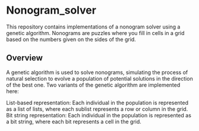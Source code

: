 # Nonogram_solver

This repository contains implementations of a nonogram solver using a genetic algorithm. 
Nonograms are puzzles where you fill in cells in a grid based on the numbers given on the sides of the grid.

## Overview

A genetic algorithm is used to solve nonograms, simulating the process of natural selection to evolve a population of potential solutions in the direction of the best one. 
Two variants of the genetic algorithm are implemented here:

List-based representation: Each individual in the population is represented as a list of lists, where each sublist represents a row or column in the grid.
Bit string representation: Each individual in the population is represented as a bit string, where each bit represents a cell in the grid.
